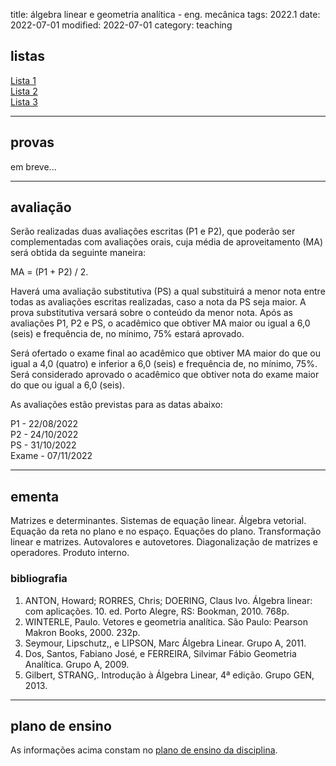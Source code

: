 title: álgebra linear e geometria analítica - eng. mecânica
tags: 2022.1
date: 2022-07-01
modified: 2022-07-01
category: teaching

## listas

[Lista 1]({static}/listas/algebra-linear-01-2022.pdf)  
[Lista 2]({static}/listas/algebra-linear-02-2022.pdf)  
[Lista 3]({static}/listas/algebra-linear-03-2022.pdf)  

---

## provas

em breve...

---

## avaliação

Serão realizadas duas avaliações escritas (P1 e P2), que poderão ser
complementadas com avaliações orais, cuja média de aproveitamento (MA) será
obtida da seguinte maneira:

MA = (P1 + P2) / 2.

Haverá uma avaliação substitutiva (PS) a qual substituirá a menor nota entre
todas as avaliações escritas realizadas, caso a nota da PS seja maior. A prova
substitutiva versará sobre o conteúdo da menor nota. Após as avaliações P1, P2
e PS, o acadêmico que obtiver MA maior ou igual a 6,0 (seis) e frequência de,
no mínimo, 75% estará aprovado.

Será ofertado o exame final ao acadêmico que obtiver MA maior do que ou igual a
4,0 (quatro) e inferior a 6,0 (seis) e frequência de, no mínimo, 75%. Será
considerado aprovado o acadêmico que obtiver nota do exame maior do que ou
igual a 6,0 (seis).

As avaliações estão previstas para as datas abaixo:

P1 - 22/08/2022  
P2 - 24/10/2022  
PS - 31/10/2022  
Exame - 07/11/2022

---

## ementa

Matrizes e determinantes. Sistemas de equação linear. Álgebra vetorial. Equação
da reta no plano e no espaço. Equações do plano. Transformação linear e
matrizes. Autovalores e autovetores.  Diagonalização de matrizes e operadores.
Produto interno.

### bibliografia

1. ANTON, Howard; RORRES, Chris; DOERING, Claus Ivo. Álgebra linear: com
   aplicações. 10. ed. Porto Alegre, RS: Bookman, 2010. 768p.
3. WINTERLE, Paulo. Vetores e geometria analítica. São Paulo: Pearson Makron
   Books, 2000. 232p.
4. Seymour, Lipschutz,, e LIPSON, Marc Álgebra Linear. Grupo A, 2011.
5. Dos, Santos, Fabiano José, e FERREIRA, Silvimar Fábio Geometria Analítica.
   Grupo A, 2009.
6. Gilbert, STRANG,. Introdução à Álgebra Linear, 4ª edição. Grupo GEN, 2013.

---

## plano de ensino

As informações acima constam no [plano de ensino da disciplina]({static}/planos/2022-1-algebra-linear-mecanica.pdf).
